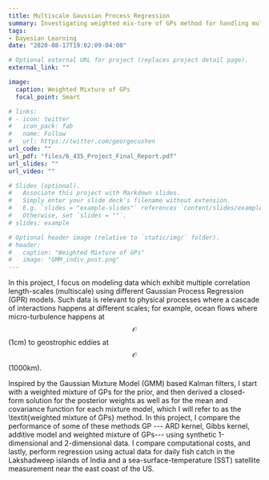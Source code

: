 ```yaml
---
title: Multiscale Gaussian Process Regression
summary: Investigating weighted mix-ture of GPs method for handling multiscale features.
tags:
- Bayesian Learning
date: "2020-08-17T19:02:09-04:00"

# Optional external URL for project (replaces project detail page).
external_link: ""

image:
  caption: Weighted Mixture of GPs
  focal_point: Smart

# links:
# - icon: twitter
#   icon_pack: fab
#   name: Follow
#   url: https://twitter.com/georgecushen
url_code: ""
url_pdf: "files/6_435_Project_Final_Report.pdf"
url_slides: ""
url_video: ""

# Slides (optional).
#   Associate this project with Markdown slides.
#   Simply enter your slide deck's filename without extension.
#   E.g. `slides = "example-slides"` references `content/slides/example-slides.md`.
#   Otherwise, set `slides = ""`.
# slides: example

# Optional header image (relative to `static/img/` folder).
# header:
#   caption: "Weighted Mixture of GPs"
#   image: "GMM_indiv_post.png"
---
```


In this project, I focus on modeling data which exhibit multiple correlation length-scales (multiscale) using different Gaussian Process Regression (GPR) models. Such data is relevant to physical processes where a cascade of interactions happens at different scales; for example, ocean flows where micro-turbulence happens at $$\mathcal{O}$$(1cm) to geostrophic eddies at $$\mathcal{O}$$(1000km).

Inspired by the Gaussian Mixture Model (GMM) based Kalman filters, I start with a weighted mixture of GPs for the prior, and then derived a closed-form solution for the posterior weights as well as for the mean and covariance function for each mixture model, which I will refer to as the \textit{weighted mixture of GPs} method. In this project, I compare the performance of some of these methods GP --- ARD kernel, Gibbs kernel, additive model and weighted mixture of GPs--- using synthetic 1-dimensional and 2-dimensional data. I compare  computational costs, and lastly, perform regression using actual data for daily fish catch in the Lakshadweep islands of India and a sea-surface-temperature (SST) satellite measurement near the east coast of the US.
